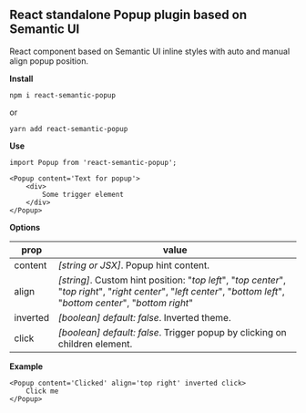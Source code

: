 ## React standalone Popup plugin based on Semantic UI

React component based on Semantic UI inline styles with auto and manual align popup position.

**Install**

    npm i react-semantic-popup

or

    yarn add react-semantic-popup


**Use**

    import Popup from 'react-semantic-popup';

    <Popup content='Text for popup'>
        <div>
    	    Some trigger element
        </div>
    </Popup>

**Options**

| prop  | value                                                                                                                                                               |
| ----- | ------------------------------------------------------------------------------------------------------------------------------------------------------------------- |
| content | *[string or JSX]*. Popup hint content. |
| align | *[string]*. Custom hint position: "_top left_", "_top center_", "_top right_", "_right center_", "_left center_", "_bottom left_", "_bottom center_", "_bottom right_" |
| inverted | *[boolean]* *default: false*. Inverted theme. |
| click | *[boolean]* *default: false*. Trigger popup by clicking on children element.                                                                                                      |

**Example**

    <Popup content='Clicked' align='top right' inverted click>
        Click me
    </Popup>
